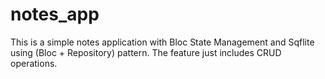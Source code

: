 # notes_app

This is a simple notes application with Bloc State Management and Sqflite using (Bloc + Repository) pattern.
The feature just includes CRUD operations.


